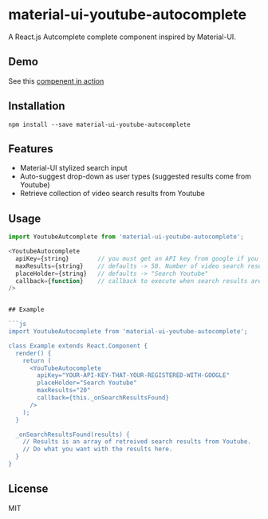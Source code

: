 # material-ui-youtube-autocomplete

A React.js Autcomplete complete component inspired by Material-UI.


## Demo

See this [compenent in action](https://videoyak.io)

## Installation

`npm install --save material-ui-youtube-autocomplete`


## Features

- Material-UI stylized search input
- Auto-suggest drop-down as user types (suggested results come from Youtube)
- Retrieve collection of video search results from Youtube


## Usage

```js
import YoutubeAutcomplete from 'material-ui-youtube-autocomplete';

<YoutubeAutocomplete
  apiKey={string}        // you must get an API key from google if you want video search results returned
  maxResults={string}    // defaults -> 50. Number of video search results you want
  placeHolder={string}   // defaults -> "Search Youtube"
  callback={function}    // callback to execute when search results are retrieved
/>


## Example

```js
import YoutubeAutocomplete from 'material-ui-youtube-autocomplete';

class Example extends React.Component {
  render() {
    return (
      <YouTubeAutocomplete
        apiKey="YOUR-API-KEY-THAT-YOUR-REGISTERED-WITH-GOOGLE"
        placeHolder="Search Youtube"
        maxResults="20"
        callback={this._onSearchResultsFound}
      />
    );
  }

  _onSearchResultsFound(results) {
    // Results is an array of retreived search results from Youtube.
    // Do what you want with the results here.
  }
}
```

## License

MIT